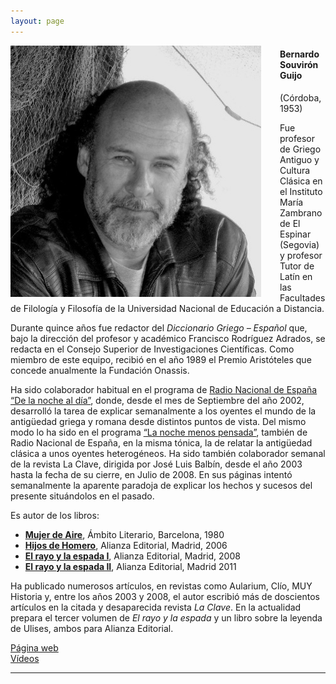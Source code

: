 ```yaml
---
layout: page
---
```


<img style="float: left;margin-right:30px; width:401px;" src="/assets/images/Bernardo_Souviron.jpg">
<h4>Bernardo Souvirón Guijo</h4>(Córdoba, 1953)

Fue profesor de Griego Antiguo y Cultura Clásica en el Instituto María Zambrano de El Espinar (Segovia) y profesor Tutor de Latín en las Facultades de Filología y Filosofía de la Universidad Nacional de Educación a Distancia.

Durante quince años fue redactor del <i>Diccionario Griego – Español</i> que, bajo la dirección del profesor y académico Francisco Rodríguez Adrados, se redacta en el Consejo Superior de Investigaciones Científicas. Como miembro de este equipo, recibió en el año 1989 el Premio Aristóteles que concede anualmente la Fundación Onassis.

Ha sido colaborador habitual en el programa de [Radio Nacional de España “De la noche al día”](https://www.ivoox.com/bernardo-souvir%C3%B3n-%22de-la-noche-al-d%C3%ADa%22_sb.html?sb=bernardo+souvir%C3%B3n+%22de+la+noche+al+d%C3%ADa%22), donde, desde el mes de Septiembre del año 2002, desarrolló la tarea de explicar semanalmente a los oyentes el mundo de la antigüedad griega y romana desde distintos puntos de vista.
Del mismo modo lo ha sido en el programa [“La noche menos pensada”](http://www.rtve.es/alacarta/audios/la-noche-menos-pensada/noche-menos-pensada-souviron/55992/), también de Radio Nacional de España, en la misma tónica, la de relatar la antigüedad clásica a unos oyentes heterogéneos.
Ha sido también colaborador semanal de la revista La Clave, dirigida por José Luis Balbín, desde el año 2003 hasta la fecha de su cierre, en Julio de 2008. En sus páginas intentó semanalmente la aparente paradoja de explicar los hechos y sucesos del presente situándolos en el pasado.

Es autor de los libros:
* [<b>Mujer de Aire</b>](http://www.bernardosouviron.com/libros/mujer-de-aire/), Ámbito Literario, Barcelona, 1980
* [<b>Hijos de Homero</b>](http://www.bernardosouviron.com/libros/hijos-de-homero/), Alianza Editorial, Madrid, 2006
* [<b>El rayo y la espada I</b>](http://www.bernardosouviron.com/libros/volumen-primero-el-rayo-y-la-espada/), Alianza Editorial, Madrid, 2008
* [<b>El rayo y la espada II</b>](http://www.bernardosouviron.com/libros/volumen-segundo-el-rayo-y-la-espada/), Alianza Editorial, Madrid 2011

Ha publicado numerosos artículos, en revistas como Aularium, Clío, MUY Historia y, entre los años 2003 y 2008, el autor escribió más de doscientos artículos en la citada y desaparecida revista <i>La Clave</i>.
En la actualidad prepara el tercer volumen de <i>El rayo y la espada</i> y un libro sobre la leyenda de Ulises, ambos para Alianza Editorial.

[Página web](http://bernardosouviron.com)<br>
  [Vídeos](https://www.youtube.com/results?search_query=%22bernardo+souviron%22)

  <hr>

